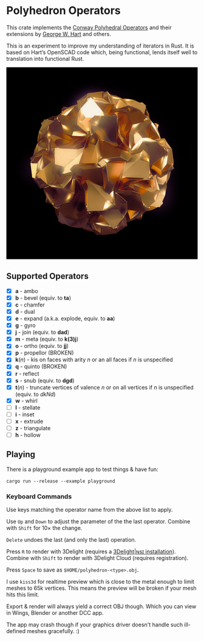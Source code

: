 # Polyhedron Operators

This crate implements the [Conway Polyhedral
Operators](http://en.wikipedia.org/wiki/Conway_polyhedron_notation)
and their extensions by [George W. Hart](http://www.georgehart.com/)
and others.

This is an experiment to improve my understanding of iterators
in Rust. It is based on Hart’s OpenSCAD code which, being
functional, lends itself well to translation into functional Rust.

![Some brutalist Polyhedron, rendered with 3Delight|ɴsɪ](polyhedron.jpg)

## Supported Operators

- [x] **a** - ambo
- [x] **b** - bevel (equiv. to **ta**)
- [x] **c** - chamfer
- [x] **d** - dual
- [x] **e** - expand (a.k.a. explode, equiv. to **aa**)
- [x] **g** - gyro
- [x] **j** - join (equiv. to **dad**)
- [x] **m** - meta (equiv. to **k(3)j**)
- [x] **o** - ortho (equiv. to **jj**)
- [x] **p** - propellor (BROKEN)
- [x] **k**(*n*) - kis on faces with arity *n* or an all faces if *n* is unspecified
- [x] **q** - quinto (BROKEN)
- [x] **r** - reflect
- [x] **s** - snub (equiv. to **dgd**)
- [x] **t**(*n*) - truncate vertices of valence *n* or on all vertices if *n* is unspecified (equiv. to *dkNd*)
- [x] **w** - whirl
- [ ] **l** - stellate
- [ ] **i** - inset
- [ ] **x** - extrude
- [ ] **z** - triangulate
- [ ] **h** - hollow

## Playing

There is a playground example app to test things & have fun:

```
cargo run --release --example playground
```

### Keyboard Commands

Use keys matching the operator name from the above list to apply.

Use `Up` and `Down` to adjust the parameter of the the last operator.
Combine with `Shift` for 10× the change.

`Delete` undoes the last (and only the last) operation.

Press `R` to render with 3Delight (requires a [3Delight|ɴsɪ
installation](https://www.3delight.com/download)).
Combine with `Shift` to render with 3Delight Cloud (requires
registration).

Press `Space` to save as `$HOME/polyhedron-<type>.obj`.

I use `kiss3d` for realtime preview which is close to the metal enough
to limit meshes to 65k vertices. This means the preview will be broken
if your mesh hits this limit.

Export & render will always yield a correct OBJ though. Which you can
view in Wings, Blender or another DCC app.

The app may crash though if your graphics driver doesn't handle such
ill-defined meshes gracefully. :)
